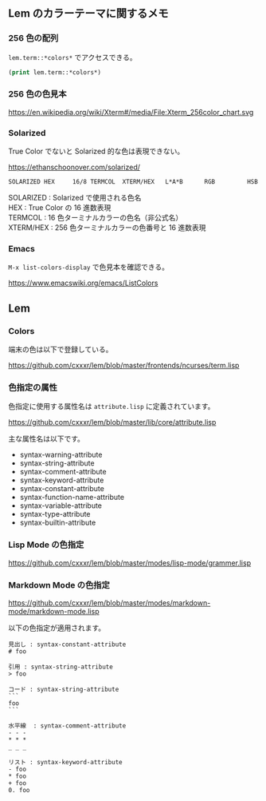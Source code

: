 
## Lem のカラーテーマに関するメモ

### 256 色の配列

`lem.term::*colors*` でアクセスできる。

````lisp
(print lem.term::*colors*)
````

### 256 色の色見本

https://en.wikipedia.org/wiki/Xterm#/media/File:Xterm_256color_chart.svg

### Solarized

True Color でないと Solarized 的な色は表現できない。

https://ethanschoonover.com/solarized/
````
SOLARIZED HEX     16/8 TERMCOL  XTERM/HEX   L*A*B      RGB         HSB
````

SOLARIZED : Solarized で使用される色名  
HEX : True Color の 16 進数表現  
TERMCOL : 16 色ターミナルカラーの色名（非公式名）  
XTERM/HEX : 256 色ターミナルカラーの色番号と 16 進数表現  

### Emacs

`M-x list-colors-display` で色見本を確認できる。

https://www.emacswiki.org/emacs/ListColors

## Lem

### Colors

端末の色は以下で登録している。

https://github.com/cxxxr/lem/blob/master/frontends/ncurses/term.lisp

### 色指定の属性

色指定に使用する属性名は `attribute.lisp` に定義されています。

https://github.com/cxxxr/lem/blob/master/lib/core/attribute.lisp

主な属性名は以下です。

- syntax-warning-attribute
- syntax-string-attribute
- syntax-comment-attribute
- syntax-keyword-attribute
- syntax-constant-attribute
- syntax-function-name-attribute
- syntax-variable-attribute
- syntax-type-attribute
- syntax-builtin-attribute

### Lisp Mode の色指定

https://github.com/cxxxr/lem/blob/master/modes/lisp-mode/grammer.lisp

### Markdown Mode の色指定

https://github.com/cxxxr/lem/blob/master/modes/markdown-mode/markdown-mode.lisp

以下の色指定が適用されます。

````
見出し : syntax-constant-attribute
# foo

引用 : syntax-string-attribute
> foo

コード : syntax-string-attribute
```
foo
```

水平線  : syntax-comment-attribute
- - -
* * *
_ _ _

リスト : syntax-keyword-attribute
- foo
* foo
+ foo
0. foo
````
